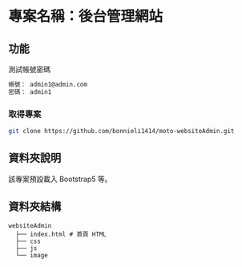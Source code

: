 # 專案名稱：後台管理網站

## 功能

測試帳號密碼

```bash
帳號： admin1@admin.com
密碼： admin1
```

### 取得專案

```bash
git clone https://github.com/bonnieli1414/moto-websiteAdmin.git
```

## 資料夾說明

該專案預設載入 Bootstrap5 等。

## 資料夾結構

```text
websiteAdmin
  ├── index.html # 首頁 HTML
  ├── css
  ├── js
  └── image
```
